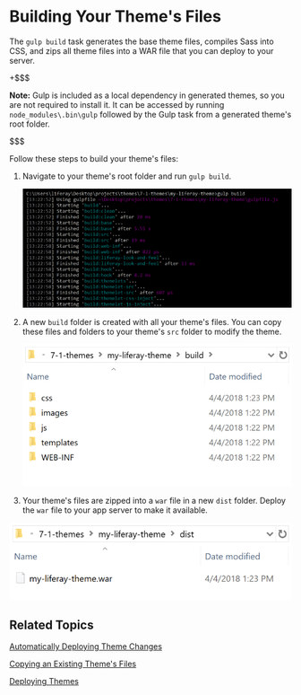 # Building Your Theme's Files [](id=building-your-themes-files)

The `gulp build` task generates the base theme files, compiles Sass into CSS, 
and zips all theme files into a WAR file that you can deploy to your server. 

+$$$

**Note:** Gulp is included as a local dependency in generated themes, so you 
are not required to install it. It can be accessed by running 
`node_modules\.bin\gulp` followed by the Gulp task from a generated theme's 
root folder.

$$$

Follow these steps to build your theme's files:

1.  Navigate to your theme's root folder and run `gulp build`.

    ![Figure 1: Run the `gulp build` task to build your theme's files.](../../../../images/theme-dev-building-themes-gulp-build.png)

2.  A new `build` folder is created with all your theme's files. You can copy 
    these files and folders to your theme's `src` folder to modify the theme. 

    ![Figure 2: The build folder contains all your theme's files.](../../../../images/theme-dev-building-themes-build-folder.png)

3.  Your theme's files are zipped into a `war` file in a new `dist` folder. 
    Deploy the `war` file to your app server to make it available.
    
![Figure 3: The dist folder contains your theme's WAR file.](../../../../images/theme-dev-building-themes-dist-folder.png)

## Related Topics [](id=related-topics)

[Automatically Deploying Theme Changes](/develop/tutorials/-/knowledge_base/7-1/automatically-deploying-theme-changes)

[Copying an Existing Theme's Files](/develop/tutorials/-/knowledge_base/7-1/copying-an-existing-themes-files)

[Deploying Themes](/develop/tutorials/-/knowledge_base/7-1/deploying-your-theme)
